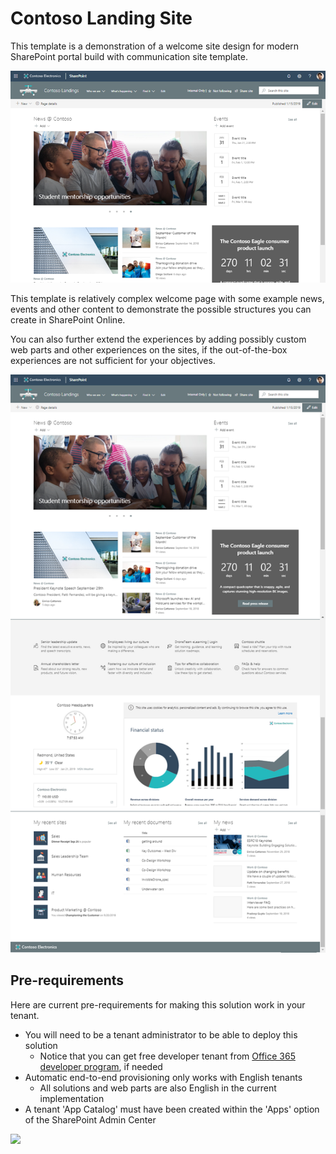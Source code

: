 # Contoso Landing Site

This template is a demonstration of a welcome site design for modern SharePoint portal build with communication site template.

![Brand at Contoso top pic](./top-contoso-landing.png)

This template is relatively complex welcome page with some example news, events and other content to demonstrate the possible structures you can create in SharePoint Online.

You can also further extend the experiences by adding possibly custom web parts and other experiences on the sites, if the out-of-the-box experiences are not sufficient for your objectives.

![Full layout](./full-layout-contoso-landing.png)

## Pre-requirements

Here are current pre-requirements for making this solution work in your tenant.

- You will need to be a tenant administrator to be able to deploy this solution
    - Notice that you can get free developer tenant from [Office 365 developer program](https://developer.microsoft.com/en-us/office/dev-program), if needed
- Automatic end-to-end provisioning only works with English tenants
    - All solutions and web parts are also English in the current implementation
- A tenant 'App Catalog' must have been created within the 'Apps' option of the SharePoint Admin Center

<img src="https://telemetry.sharepointpnp.com/sp-dev-provisioning-templates/ContosoLandings" />